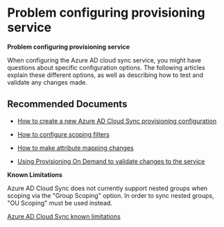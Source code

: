 <properties
  pagetitle="Problem configuring provisioning service&#xD;"
  service=""
  resource=""
  ms.author="thwimmer"
  selfhelptype="Generic"
  supporttopicids="32780787"
  resourcetags=""
  productpesids="16666"
  cloudenvironments="public,fairfax,mooncake,blackforest,ussec,usnat"
  disableclouds=""
  articleid="697292e1-aa23-425c-b391-1a8a5aa11a19"
  ownershipid="AzureIdentity_SyncFabric" />
# Problem configuring provisioning service

**Problem configuring provisioning service**

When configuring the Azure AD cloud sync service, you might have questions about specific configuration options. The following articles explain these different options, as well as describing how to test and validate any changes made. 

## **Recommended Documents**

* [How to create a new Azure AD Cloud Sync provisioning configuration](https://docs.microsoft.com/azure/active-directory/cloud-provisioning/how-to-configure)

* [How to configure scoping filters](https://docs.microsoft.com/azure/active-directory/cloud-provisioning/how-to-configure#scope-provisioning-to-specific-users-and-groups)

* [How to make attribute mapping changes](https://docs.microsoft.com/azure/active-directory/cloud-provisioning/how-to-attribute-mapping)

* [Using Provisioning On Demand to validate changes to the service](https://docs.microsoft.com/azure/active-directory/cloud-provisioning/how-to-on-demand-provision)

**Known Limitations** 

Azure AD Cloud Sync does not currently support nested groups when scoping via the "Group Scoping" option. In order to sync nested groups, "OU Scoping" must be used instead.

[Azure AD Cloud Sync known limitations](https://docs.microsoft.com/azure/active-directory/cloud-provisioning/how-to-prerequisites#known-limitations)